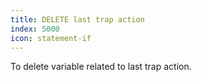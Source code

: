 ```yaml
---
title: DELETE last trap action
index: 5000
icon: statement-if
---
```


To delete variable related to last trap action.